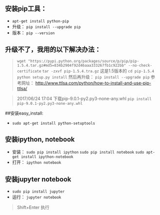## 安装pip工具：
+ `apt-get install python-pip`
+ 升级：
`pip install --upgrade pip`
+ 版本：
`pip --version`

## 升级不了，我用的以下解决办法：
> `wget "https://pypi.python.org/packages/source/p/pip/pip-1.5.4.tar.gz#md5=834b2904f92d46aaa333267fb1c922bb" --no-check-certificate`
`tar -zxvf pip-1.5.4.tra.gz`
> 这是1.5版本的
`cd pip-1.5.4`
`python setup.py install`
> 然后再升级：
> `pip install --upgrade pip`
> 参考网址：
> http://www.ttlsa.com/python/how-to-install-and-use-pip-ttlsa/

> 2017/06/24 17:04 
> 下载pip-9.0.1-py2.py3-none-any.whl
> `pip install pip-9.0.1-py2.py3-none-any.whl`

##安装easy_install:
+ `sudo apt-get install python-setuptools`

## 安装ipython, notebook
+ 安装：
`sudo pip install ipython`
`sudo pip install notebook`
`sudo apt-get install ipython-notebook`
+ 打开：
`ipython notebook`

## 安装jupyter notebook
+ `sudo pip install jupyter`
+ 运行：
`jupyter notebook`
> Shift+Enter 执行
